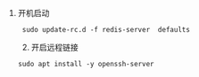 1. 开机启动

   ```shell
    sudo update-rc.d -f redis-server  defaults
   ```

   2. 开启远程链接
   
   ```
   sudo apt install -y openssh-server
   ```
   
   